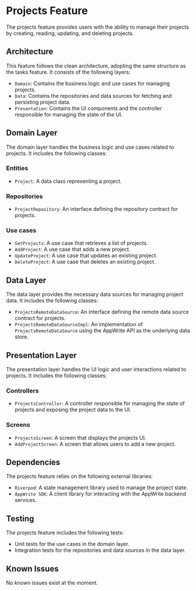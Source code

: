 # Projects Feature

The projects feature provides users with the ability to manage their projects by creating, reading, updating, and deleting projects.

## Architecture

This feature follows the clean architecture, adopting the same structure as the tasks feature. It consists of the following layers:

- `Domain`: Contains the business logic and use cases for managing projects.
- `Data`: Contains the repositories and data sources for fetching and persisting project data.
- `Presentation`: Contains the UI components and the controller responsible for managing the state of the UI.

## Domain Layer
The domain layer handles the business logic and use cases related to projects. It includes the following classes:

### Entities
- `Project`: A data class representing a project.

### Repositories
- `ProjectRepository`: An interface defining the repository contract for projects.

### Use cases
- `GetProjects`: A use case that retrieves a list of projects.
- `AddProject`: A use case that adds a new project.
- `UpdateProject`: A use case that updates an existing project.
- `DeleteProject`: A use case that deletes an existing project.

## Data Layer
The data layer provides the necessary data sources for managing project data. It includes the following classes:

- `ProjectsRemoteDataSource`: An interface defining the remote data source contract for projects.
- `ProjectsRemoteDataSourceImpl`: An implementation of `ProjectsRemoteDataSource` using the AppWrite API as the underlying data store.

## Presentation Layer
The presentation layer handles the UI logic and user interactions related to projects. It includes the following classes:

### Controllers
- `ProjectsController`: A controller responsible for managing the state of projects and exposing the project data to the UI.

### Screens
- `ProjectsScreen`: A screen that displays the projects UI.
- `AddProjectScreen`: A screen that allows users to add a new project.

## Dependencies
The projects feature relies on the following external libraries:

- `Riverpod`: A state management library used to manage the project state.
- `AppWrite SDK`: A client library for interacting with the AppWrite backend services.

## Testing
The projects feature includes the following tests:

- Unit tests for the use cases in the domain layer.
- Integration tests for the repositories and data sources in the data layer.

## Known Issues
No known issues exist at the moment.